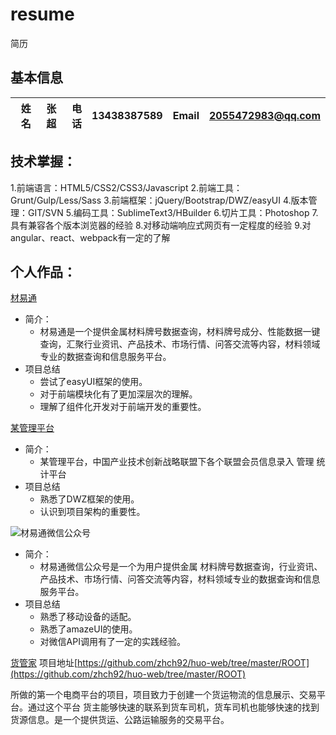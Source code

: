 # resume
简历
## 基本信息

| 姓名    | 张超     | 电话  | 13438387589| Email|2055472983@qq.com|
| -------:| ------:  | -----:| ----------:| ----:|----------------:|
## 技术掌握：
1.前端语言：HTML5/CSS2/CSS3/Javascript
2.前端工具：Grunt/Gulp/Less/Sass
3.前端框架：jQuery/Bootstrap/DWZ/easyUI
4.版本管理：GIT/SVN
5.编码工具：SublimeText3/HBuilder 
6.切片工具：Photoshop
7.具有兼容各个版本浏览器的经验
8.对移动端响应式网页有一定程度的经验
9.对angular、react、webpack有一定的了解
## 个人作品： 
[材易通](http://www.matlink.com.cn/)
- 简介：
  + 材易通是一个提供金属材料牌号数据查询，材料牌号成分、性能数据一键查询，汇聚行业资讯、产品技术、市场行情、问答交流等内容，材料领域专业的数据查询和信息服务平台。
- 项目总结
  + 尝试了easyUI框架的使用。
  + 对于前端模块化有了更加深层次的理解。
  + 理解了组件化开发对于前端开发的重要性。

[某管理平台](http://ci.matclouds.com/citisa/login.jsp)
- 简介：
   + 某管理平台，中国产业技术创新战略联盟下各个联盟会员信息录入 管理 统计平台
- 项目总结
   + 熟悉了DWZ框架的使用。
   + 认识到项目架构的重要性。

   
![材易通微信公众号](http://www.matlink.com.cn/themes/b2b2cv2/images/code.jpg)
- 简介：
  + 材易通微信公众号是一个为用户提供金属 材料牌号数据查询，行业资讯、产品技术、市场行情、问答交流等内容，材料领域专业的数据查询和信息服务平台。
- 项目总结
  + 熟悉了移动设备的适配。
  + 熟悉了amazeUI的使用。
  + 对微信API调用有了一定的实践经验。

[货管家]()
项目地址[https://github.com/zhch92/huo-web/tree/master/ROOT](https://github.com/zhch92/huo-web/tree/master/ROOT)

所做的第一个电商平台的项目，项目致力于创建一个货运物流的信息展示、交易平台。通过这个平台 货主能够快速的联系到货车司机，货车司机也能够快速的找到货源信息。是一个提供货运、公路运输服务的交易平台。


